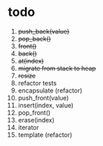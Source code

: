 # todo
1. ~~push_back(value)~~
1. ~~pop_back()~~
1. ~~front()~~
1. ~~back()~~
1. ~~at(index)~~
1. ~~migrate from stack to heap~~
1. ~~resize~~
1. refactor tests
1. encapsulate (refactor)
1. push_front(value)
1. insert(index, value)
1. pop_front()
1. erase(index)
1. iterator
1. template (refactor)